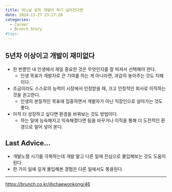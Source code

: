 ```yaml
---
title: 어느날 문득 개발이 하기 싫어진다면
date: 2024-11-27 23:27:20
categories:
  - Career
  - Brunch Story
#tags:
---
```

## 5년차 이상이고 개발이 재미없다

- 한 번뿐인 내 인생에서 제일 중요한 것은 무엇인지를 잘 따져서 선택해야 한다.
  - 인생 목표가 개발자로 큰 기여를 하는 게 아니라면, 과감히 놓아주는 것도 지혜이다.
- 조금이라도 스스로의 능력이 시장에서 인정받을 때, 크고 안정적인 회사로 이직하는 것을 권고한다.
  - 인생의 본질적인 목표에 집중하면서 개발자가 아닌 직장인으로 살아가는 것도 좋다.
- 아직 더 성장하고 싶다면 환경을 바꿔보는 것도 방법이다.
  - 하는 일에 능숙해지고 익숙해졌다면 팀을 바꾸거나 이직을 통해 더 도전적인 환경으로 밀어 넣어 본다.

## Last Advice...

- 개발노잼 시기를 극복하는데 개발 말고 다른 일에 진심으로 몰입해보는 것도 도움이 된다.
- 한 가지 일에 깊게 몰입해본 경험은 다른 일에서도 통용된다.

---

https://brunch.co.kr/@chaewonkong/46